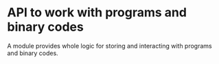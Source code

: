 # API to work with programs and binary codes

A module provides whole logic for storing and interacting with programs and binary codes.
